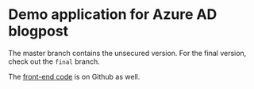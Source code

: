 # Demo application for Azure AD blogpost
The master branch contains the unsecured version.
For the final version, check out the `final` branch.

The [front-end code](https://github.com/jmeys/azure-ad-demo-frontend) is on Github as well.
